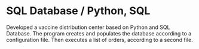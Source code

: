# SQL Database / Python, SQL
Developed a vaccine distribution center based on Python and SQL Database. The
program creates and populates the database according to a configuration file. Then
executes a list of orders, according to a second file.
